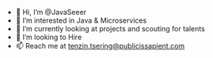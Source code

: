 - 👋 Hi, I’m @JavaSeeer
- 👀 I’m interested in Java & Microservices
- 🌱 I’m currently looking at projects and scouting for talents 
- 💞️ I’m looking to Hire
- 📫 Reach me at tenzin.tsering@publicissapient.com

<!---
JavaSeer/JavaSeer is a ✨ special ✨ repository because its `README.md` (this file) appears on your GitHub profile.
You can click the Preview link to take a look at your changes.
--->
